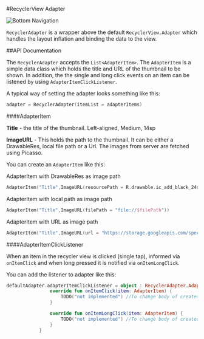 #RecyclerView Adapter

![Bottom Navigation](https://drive.google.com/open?id=12KvVmbr1wE5cs7zFe7aj2HIlLqm2XJrJ)

`RecyclerAdapter` is a wrapper above the default `RecyclerView.Adapter` which handles the layout inflation and binding the data to the view.

##API Documentation

The `RecyclerAdapter` accepts the `List<AdapterItem>`. The `AdapterItem` is a simple data class which holds the title and URL of the thumbnail to be shown.
In addition, the the single and long click events on an item can be listened by using `AdapterItemClickListener`.

A typical way of setting the adapter looks something like this:

```kotlin
adapter = RecyclerAdapter(itemList = adapterItems) 
```

####AdapterItem

**Title** - the title of the thumbnail. Left-aligned, Medium, 14sp

**ImageURL** - This holds the path to the thumbnail. It can be either a DrawableRes, local file path or a Url. The images from server are fetched using Picasso.

You can create an `AdapterItem` like this:

AdapterItem with DrawableRes as image path

```kotlin
AdapterItem("Title",ImageURL(resourcePath = R.drawable.ic_add_black_24dp))
```

AdapterItem with local path as image path

```kotlin
AdapterItem("Title",ImageURL(filePath = "file://$filePath"))
```

AdapterItem with URL as image path

```kotlin
AdapterItem("Title",ImageURL(url = "https://storage.googleapis.com/spec-host-backup/mio-design%2Fassets%2F1PrVPyUvR5HvW5KcvIIy9s3T52Vy9jwN9%2Fbottom-app-bar-intro.png"))
```


####AdapterItemClickListener

When an item in the recycler view is clicked (single tap), informed via `onItemClick` and when long pressed it is notified via `onItemLongClick`.

You can add the listener to adapter like this:

```kotlin
defaultAdapter.adapterItemClickListener = object : RecyclerAdapter.AdapterClickListener {
                override fun onItemClick(item: AdapterItem) {
                    TODO("not implemented") //To change body of created functions use File | Settings | File Templates.
                }

                override fun onItemLongClick(item: AdapterItem) {
                    TODO("not implemented") //To change body of created functions use File | Settings | File Templates.
                }
            }
```